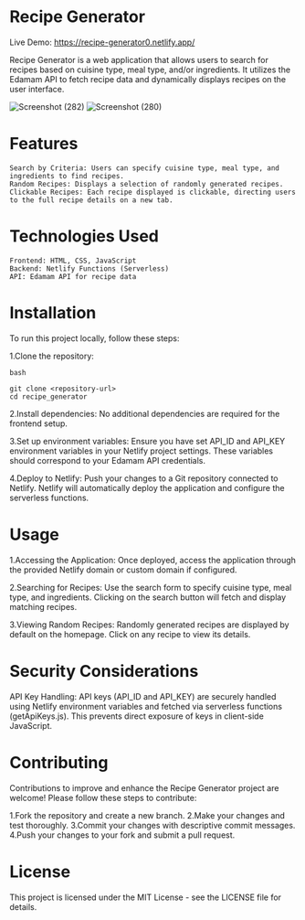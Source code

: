 # Recipe Generator

Live Demo: https://recipe-generator0.netlify.app/

Recipe Generator is a web application that allows users to search for recipes based on cuisine type, meal type, and/or ingredients. It utilizes the Edamam API to fetch recipe data and dynamically displays recipes on the user interface.

![Screenshot (282)](https://github.com/Himani2615/Recipe_Generator/assets/143219485/46a0c11d-3120-4d2e-b13a-b987379173c2)
![Screenshot (280)](https://github.com/Himani2615/Recipe_Generator/assets/143219485/fe4b200f-ade9-47a1-ac08-7b1a364eaf4a)


# Features

    Search by Criteria: Users can specify cuisine type, meal type, and ingredients to find recipes.
    Random Recipes: Displays a selection of randomly generated recipes.
    Clickable Recipes: Each recipe displayed is clickable, directing users to the full recipe details on a new tab.

# Technologies Used

    Frontend: HTML, CSS, JavaScript
    Backend: Netlify Functions (Serverless)
    API: Edamam API for recipe data

# Installation

To run this project locally, follow these steps:

  1.Clone the repository:

    bash

    git clone <repository-url>
    cd recipe_generator

  2.Install dependencies:
        No additional dependencies are required for the frontend setup.

  3.Set up environment variables:
        Ensure you have set API_ID and API_KEY environment variables in your Netlify project settings. These variables should correspond to your Edamam API credentials.

  4.Deploy to Netlify:
        Push your changes to a Git repository connected to Netlify. Netlify will automatically deploy the application and configure the serverless functions.

# Usage

  1.Accessing the Application:
        Once deployed, access the application through the provided Netlify domain or custom domain if configured.

  2.Searching for Recipes:
        Use the search form to specify cuisine type, meal type, and ingredients. Clicking on the search button will fetch and display matching recipes.

  3.Viewing Random Recipes:
        Randomly generated recipes are displayed by default on the homepage. Click on any recipe to view its details.

# Security Considerations

  API Key Handling: API keys (API_ID and API_KEY) are securely handled using Netlify environment variables and fetched via serverless functions (getApiKeys.js). This prevents direct exposure of keys in client-side     JavaScript.

# Contributing

Contributions to improve and enhance the Recipe Generator project are welcome! Please follow these steps to contribute:

  1.Fork the repository and create a new branch.
  2.Make your changes and test thoroughly.
  3.Commit your changes with descriptive commit messages.
  4.Push your changes to your fork and submit a pull request.

# License

This project is licensed under the MIT License - see the LICENSE file for details.
